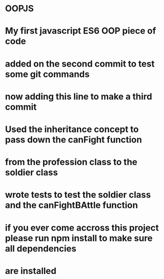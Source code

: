 # OOPJS
# My first javascript ES6 OOP piece of code
# added on the second commit to test some git commands
# now adding this line to make a third commit
# Used the inheritance concept to pass down the canFight function
# from the profession class to the soldier class
# wrote tests to test the soldier class and the canFightBAttle function
# if you ever come accross this project please run npm install to make sure all dependencies
# are installed 

